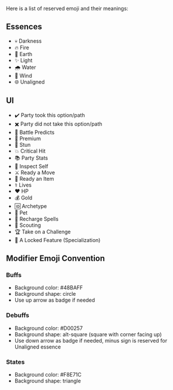 Here is a list of reserved emoji and their meanings:

## Essences
* 💀 Darkness
* 🔥 Fire
* 🌿 Earth
* ✨ Light
* 🌧️ Water
* 💨 Wind
* 🌐 Unaligned

## UI
* ✔️ Party took this option/path
* ✖️ Party did not take this option/path
* 🔮 Battle Predicts
* 💎 Premium
* 💫 Stun
* 💥 Critical Hit
* 📚 Party Stats
* 🔎 Inspect Self
* ⚔ Ready a Move
* 🧪 Ready an Item
* ⚕️ Lives
* ❤️ HP
* 💰 Gold
* 🆔 Archetype
* 🐾 Pet
* 🔋 Recharge Spells
* 🔭 Scouting
* 🏆 Take on a Challenge
* 🔐 A Locked Feature (Specialization)

## Modifier Emoji Convention
### Buffs
- Background color: #48BAFF
- Background shape: circle
- Use up arrow as badge if needed

### Debuffs
- Background color: #D00257
- Background shape: alt-square (square with corner facing up)
- Use down arrow as badge if needed, minus sign is reserved for Unaligned essence

### States
- Background color: #F8E71C
- Background shape: triangle
